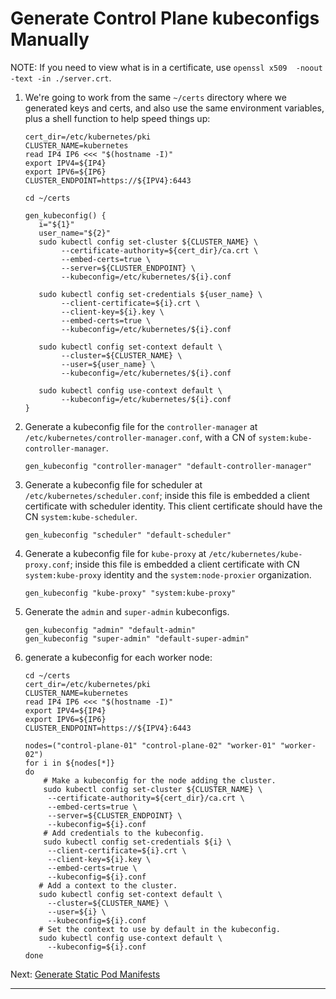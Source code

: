 # Generate Control Plane kubeconfigs Manually

NOTE: If you need to view what is in a certificate, use
`openssl x509  -noout -text -in ./server.crt`.

1. We're going to work from the same `~/certs` directory where we generated
   keys and certs, and also use the same environment variables, plus a shell
   function to help speed things up:
   ```shell
   cert_dir=/etc/kubernetes/pki
   CLUSTER_NAME=kubernetes
   read IP4 IP6 <<< "$(hostname -I)"
   export IPV4=${IP4}
   export IPV6=${IP6}
   CLUSTER_ENDPOINT=https://${IPV4}:6443

   cd ~/certs

   gen_kubeconfig() {
      i="${1}"
      user_name="${2}"
      sudo kubectl config set-cluster ${CLUSTER_NAME} \
           --certificate-authority=${cert_dir}/ca.crt \
           --embed-certs=true \
           --server=${CLUSTER_ENDPOINT} \
           --kubeconfig=/etc/kubernetes/${i}.conf
   
      sudo kubectl config set-credentials ${user_name} \
           --client-certificate=${i}.crt \
           --client-key=${i}.key \
           --embed-certs=true \
           --kubeconfig=/etc/kubernetes/${i}.conf
   
      sudo kubectl config set-context default \
           --cluster=${CLUSTER_NAME} \
           --user=${user_name} \
           --kubeconfig=/etc/kubernetes/${i}.conf
   
      sudo kubectl config use-context default \
           --kubeconfig=/etc/kubernetes/${i}.conf
   }
   ```
2. Generate a kubeconfig file for the `controller-manager` at
   `/etc/kubernetes/controller-manager.conf`, with a CN of
   `system:kube-controller-manager`.
   ```shell
   gen_kubeconfig "controller-manager" "default-controller-manager"
   ```
3. Generate a kubeconfig file for scheduler at `/etc/kubernetes/scheduler.conf`; inside
   this file is embedded a client certificate with scheduler identity. This
   client certificate should have the CN `system:kube-scheduler`.
   ```shell
   gen_kubeconfig "scheduler" "default-scheduler"
   ```
4. Generate a kubeconfig file for `kube-proxy` at
   `/etc/kubernetes/kube-proxy.conf`; inside this file is embedded a client
   certificate with CN `system:kube-proxy` identity and the
   `system:node-proxier` organization.
   ```shell
   gen_kubeconfig "kube-proxy" "system:kube-proxy"
   ```
5. Generate the `admin` and `super-admin` kubeconfigs.
   ```shell
   gen_kubeconfig "admin" "default-admin"
   gen_kubeconfig "super-admin" "default-super-admin"
   ```
6. generate a kubeconfig for each worker node:
   ```shell
   cd ~/certs
   cert_dir=/etc/kubernetes/pki
   CLUSTER_NAME=kubernetes
   read IP4 IP6 <<< "$(hostname -I)"
   export IPV4=${IP4}
   export IPV6=${IP6}
   CLUSTER_ENDPOINT=https://${IPV4}:6443

   nodes=("control-plane-01" "control-plane-02" "worker-01" "worker-02")
   for i in ${nodes[*]}
   do
       # Make a kubeconfig for the node adding the cluster.
       sudo kubectl config set-cluster ${CLUSTER_NAME} \
        --certificate-authority=${cert_dir}/ca.crt \
        --embed-certs=true \
        --server=${CLUSTER_ENDPOINT} \
        --kubeconfig=${i}.conf
       # Add credentials to the kubeconfig.
       sudo kubectl config set-credentials ${i} \
        --client-certificate=${i}.crt \
        --client-key=${i}.key \
        --embed-certs=true \
        --kubeconfig=${i}.conf
      # Add a context to the cluster.
      sudo kubectl config set-context default \
        --cluster=${CLUSTER_NAME} \
        --user=${i} \
        --kubeconfig=${i}.conf
      # Set the context to use by default in the kubeconfig.
      sudo kubectl config use-context default \
        --kubeconfig=${i}.conf
   done
   ```

Next: [Generate Static Pod Manifests]

---

[Generate Static Pod Manifests]: /kubernetes/4.3-generate-static-pod-manifests.md
